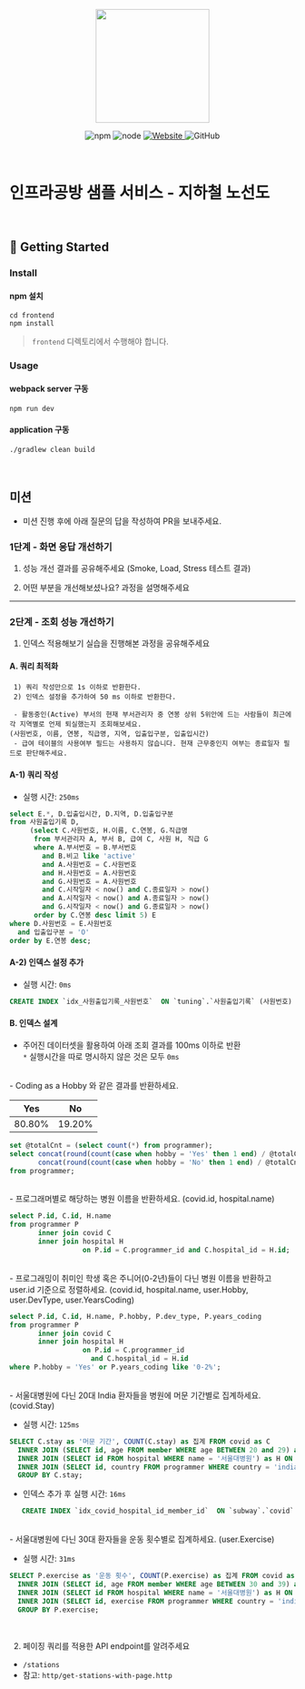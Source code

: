 <p align="center">
    <img width="200px;" src="https://raw.githubusercontent.com/woowacourse/atdd-subway-admin-frontend/master/images/main_logo.png"/>
</p>
<p align="center">
  <img alt="npm" src="https://img.shields.io/badge/npm-%3E%3D%205.5.0-blue">
  <img alt="node" src="https://img.shields.io/badge/node-%3E%3D%209.3.0-blue">
  <a href="https://edu.nextstep.camp/c/R89PYi5H" alt="nextstep atdd">
    <img alt="Website" src="https://img.shields.io/website?url=https%3A%2F%2Fedu.nextstep.camp%2Fc%2FR89PYi5H">
  </a>
  <img alt="GitHub" src="https://img.shields.io/github/license/next-step/atdd-subway-service">
</p>

<br>

# 인프라공방 샘플 서비스 - 지하철 노선도

<br>

## 🚀 Getting Started

### Install
#### npm 설치
```
cd frontend
npm install
```
> `frontend` 디렉토리에서 수행해야 합니다.

### Usage
#### webpack server 구동
```
npm run dev
```
#### application 구동
```
./gradlew clean build
```
<br>

## 미션

* 미션 진행 후에 아래 질문의 답을 작성하여 PR을 보내주세요.

### 1단계 - 화면 응답 개선하기
1. 성능 개선 결과를 공유해주세요 (Smoke, Load, Stress 테스트 결과)

2. 어떤 부분을 개선해보셨나요? 과정을 설명해주세요

---

### 2단계 - 조회 성능 개선하기
1. 인덱스 적용해보기 실습을 진행해본 과정을 공유해주세요
   
#### A. 쿼리 최적화 
```
 1) 쿼리 작성만으로 1s 이하로 반환한다. 
 2) 인덱스 설정을 추가하여 50 ms 이하로 반환한다. 

 - 활동중인(Active) 부서의 현재 부서관리자 중 연봉 상위 5위안에 드는 사람들이 최근에 각 지역별로 언제 퇴실했는지 조회해보세요. 
(사원번호, 이름, 연봉, 직급명, 지역, 입출입구분, 입출입시간) 
 - 급여 테이블의 사용여부 필드는 사용하지 않습니다. 현재 근무중인지 여부는 종료일자 필드로 판단해주세요.
```
   

#### A-1) 쿼리 작성
- 실행 시간:  `250ms`

```sql
select E.*, D.입출입시간, D.지역, D.입출입구분
from 사원출입기록 D,
     (select C.사원번호, H.이름, C.연봉, G.직급명
      from 부서관리자 A, 부서 B, 급여 C, 사원 H, 직급 G
      where A.부서번호 = B.부서번호
        and B.비고 like 'active'
        and A.사원번호 = C.사원번호
        and H.사원번호 = A.사원번호
        and G.사원번호 = A.사원번호
        and C.시작일자 < now() and C.종료일자 > now()
        and A.시작일자 < now() and A.종료일자 > now()
        and G.시작일자 < now() and G.종료일자 > now()
      order by C.연봉 desc limit 5) E
where D.사원번호 = E.사원번호
  and 입출입구분 = 'O'
order by E.연봉 desc;
```
#### A-2) 인덱스 설정 추가
- 실행 시간: `0ms`
```sql
CREATE INDEX `idx_사원출입기록_사원번호`  ON `tuning`.`사원출입기록` (사원번호) COMMENT '' ALGORITHM DEFAULT LOCK DEFAULT
```

#### B. 인덱스 설계


- 주어진 데이터셋을 활용하여 아래 조회 결과를 100ms 이하로 반환
  <br/>
   `*` 실행시간을 따로 명시하지 않은 것은 모두 `0ms`
  
<br/>
  - Coding as a Hobby 와 같은 결과를 반환하세요.

Yes | No
----------|-----------
80.80%	|19.20%
  
```sql
set @totalCnt = (select count(*) from programmer);
select concat(round(count(case when hobby = 'Yes' then 1 end) / @totalCnt * 100, 1), '%') AS Yes,
       concat(round(count(case when hobby = 'No' then 1 end) / @totalCnt * 100, 1), '%') AS No
from programmer;
```

<br/>
- 프로그래머별로 해당하는 병원 이름을 반환하세요. (covid.id, hospital.name)

```sql
select P.id, C.id, H.name
from programmer P
       inner join covid C
       inner join hospital H
                  on P.id = C.programmer_id and C.hospital_id = H.id;
```

<br/>
- 프로그래밍이 취미인 학생 혹은 주니어(0-2년)들이 다닌 병원 이름을 반환하고 user.id 기준으로 정렬하세요. (covid.id, hospital.name, user.Hobby, user.DevType, user.YearsCoding)

```sql
select P.id, C.id, H.name, P.hobby, P.dev_type, P.years_coding
from programmer P
       inner join covid C
       inner join hospital H
                  on P.id = C.programmer_id
                    and C.hospital_id = H.id
where P.hobby = 'Yes' or P.years_coding like '0-2%';
```

<br/>
- 서울대병원에 다닌 20대 India 환자들을 병원에 머문 기간별로 집계하세요. (covid.Stay)

- 실행 시간: `125ms`
```sql
SELECT C.stay as '머문 기간', COUNT(C.stay) as 집계 FROM covid as C 
  INNER JOIN (SELECT id, age FROM member WHERE age BETWEEN 20 and 29) as M ON M.id = C.member_id
  INNER JOIN (SELECT id FROM hospital WHERE name = '서울대병원') as H ON H.id = C.hospital_id
  INNER JOIN (SELECT id, country FROM programmer WHERE country = 'india') as P ON P.id = C.programmer_id
  GROUP BY C.stay;
```

- 인덱스 추가 후 실행 시간: `16ms`
```sql
   CREATE INDEX `idx_covid_hospital_id_member_id`  ON `subway`.`covid` (hospital_id, member_id) COMMENT '' ALGORITHM DEFAULT LOCK DEFAULT
```

<br/>
- 서울대병원에 다닌 30대 환자들을 운동 횟수별로 집계하세요. (user.Exercise)

- 실행 시간: `31ms`
```sql
SELECT P.exercise as '운동 횟수', COUNT(P.exercise) as 집계 FROM covid as C 
  INNER JOIN (SELECT id, age FROM member WHERE age BETWEEN 30 and 39) as M ON M.id = C.member_id
  INNER JOIN (SELECT id FROM hospital WHERE name = '서울대병원') as H ON H.id = C.hospital_id
  INNER JOIN (SELECT id, exercise FROM programmer WHERE country = 'india') as P ON P.id = C.programmer_id
  GROUP BY P.exercise;
```

<br/>

2. 페이징 쿼리를 적용한 API endpoint를 알려주세요
- ```/stations```
- 참고: `http/get-stations-with-page.http` 
